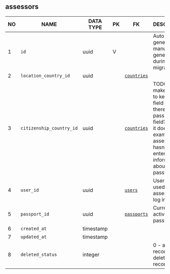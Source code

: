 assessors
----------------------------


NO | NAME | DATA TYPE | PK | FK | DESCRIPTION  | COMMENTS          
---|------|-----------|----|----|--------------|----------
1|`id` | uuid | V |  | Auto-generated or manually generated during migration | 
2|`location_country_id` | uuid |  | [`countries`](countries.md) |  | 
3|`citizenship_country_id` | uuid |  | [`countries`](countries.md) | TODO: does it make sense to keep this field when there is passport_id field? Maybe it does  if, for example, the assessor hasn't entered information about his passport yet. | 
4|`user_id` | uuid |  | [`users`](users.md) | User account used by this assessor to log in. | 
5|`passport_id` | uuid |  | [`passports`](passports.md) | Currently active passport | 
6|`created_at` | timestamp |  |  |  | 
7|`updated_at` | timestamp |  |  |  | 
8|`deleted_status` | integer |  |  | 0 - active record, 1 - deleted record. | 
